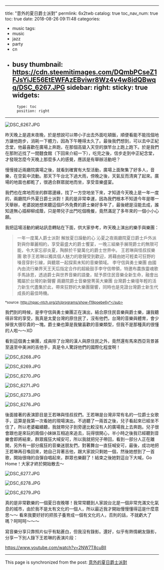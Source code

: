 
---
title: "意外的夏日爵士派對"
permlink: 6x2twb
catalog: true
toc_nav_num: true
toc: true
date: 2018-08-26 09:11:48
categories:
- music
tags:
- music
- jazz
- party
- cn
- busy
thumbnail: https://cdn.steemitimages.com/DQmbPCseZ1FJsYiJE56EtEWFAzEBviwr8Wz4v4w8idQBwqq/DSC_6267.JPG
sidebar:
    right:
        sticky: true
widgets:
    -
        type: toc
        position: right
---


![DSC_6267.JPG](https://cdn.steemitimages.com/DQmbPCseZ1FJsYiJE56EtEWFAzEBviwr8Wz4v4w8idQBwqq/DSC_6267.JPG)

昨天晚上是週末夜晚，於是想說可以帶小子出去外面吃頓飯，順便看能不能找個地方讓他跑步，消耗一下體力，因為下午睡得太久了。最後我們想到，可以去中正紀念堂，他最喜歡在廣場上奔跑，在那個高聳入天空的旗竿台上跑上跑下。於是我們在那附近找了一間麵食館（下回來介紹一下），吃完之後，信步走到中正紀念堂，才發現怎麼今天晚上那麼多人的感覺，應該是有舉辦活動吧？

慢慢接近兩廳院廣場之後，就看到確實有大型活動，廣場上面聚集了好多人，音樂，在空氣中流動。那天下午台北下過大雨，傍晚之後，天氣反而清爽了起來。廣場的地面也都乾了，很適合群眾就地而坐，享受音樂盛宴。

我們也在席地而坐的群眾邊緣，找了一方空地坐下來，才知道今天晚上是一年一度的，兩廳院戶外夏日爵士派對！真的是非常幸運，因為我們根本不知道今年是哪一天舉辦，老婆說她想來聽這個戶外免費的爵士樂好多年了，最後總是沒能去成，誰知道無心插柳柳成蔭，只是帶兒子出門吃個晚餐，竟然滿足了多年來的一個小小心願。

我把這場活動的網站訊息轉貼在下面，供大家參考，昨天晚上演出的樂手與樂團：

>一年一度萬人爵士派對 解放夏日躁動的心
沁夏之夜兩廳院夏日爵士戶外派對與你華麗相約，享受最盛大的爵士饗宴，一晚三組樂手展現爵士的無限可能，令大家忘卻炎夏，陶醉於千變萬化的爵士世界中。
>王若琳與怪叔叔樂團
歌手王若琳以獨具個人魅力的歌聲受到歡迎，將藉由她可輕柔可狂野的嗓音穿針引線，與聽眾一起探索未知的音樂領域。
>李守信與勇士樂團
由國內由流行樂界天王天后指定合作的超級鼓手李守信帶領，特邀布農族靈魂歌手馬詠恩，透過爵士與世界音樂的語彙，賦予原住民音樂全新生命，融會出獨屬於台灣的新聲響
>兩廳院爵士音樂營菁英大樂團
台灣爵士樂壇年輕的活力新生代盡集於此，帶來狂野的大樂團聲響，同時也是見證台灣爵士新生代成長的最佳時機。

<sub>*source: http://npac-ntch.org/zh/programs/show-f19poebe6y*</sub>

我們到的時候，是李守信與勇士樂團正在演出，結合原住民音樂與爵士樂，讓我聽得非常的享受，我真是太愛台灣的原住民了，沒有他們，台灣的音樂與體育，會少掉很大很珍貴的一塊。爵士樂也算是我蠻喜歡的音樂類型，但我不是那種真的很懂的人啦～～XD 

看到這個勇士樂團，成員除了台灣的漢人與原住民之外，竟然還有馬來西亞背景甚至遠至中美洲的吉他手，真是令人驚訝他們的國際化程度啊！

![DSC_6268.JPG](https://cdn.steemitimages.com/DQmUetdECVBsYYTK7H73Wb6sERZzJAqcGKX6BAR7oH8JmBc/DSC_6268.JPG)

![DSC_6269.JPG](https://cdn.steemitimages.com/DQmWWzYHnttaFxQWuozo3kawBHgVfiNMaECzoXipYrfFuR5/DSC_6269.JPG)

![DSC_6270.JPG](https://cdn.steemitimages.com/DQmdmriE8RFV2JF4HkMFo9GbwpepyjZiDfhoFKBwv8eeWqa/DSC_6270.JPG)

![DSC_6271.JPG](https://cdn.steemitimages.com/DQmYWSwo7t5NCGN6KQgeG9i8bgQW2SCrq6GBkL7CFqMSyJS/DSC_6271.JPG)

![DSC_6273.JPG](https://cdn.steemitimages.com/DQmZiuUeGRnJ7tp4xc4aa6DgEcwp32ofJwrdAj26rr1qycS/DSC_6273.JPG)

![DSC_6276.JPG](https://cdn.steemitimages.com/DQmb4dHRfNU7V7nmUmbePM6e8Uw5jTttMY8q1wRLkHkC6mS/DSC_6276.JPG)

後面接著的表演節目是王若琳與怪叔叔們。王若琳是台灣非常有名的一位爵士女歌手，這算是我第一次看她的現場演出。不過聽了一兩首之後，兒子看起來已經坐不住了，所以老婆繼續聽，我就帶兒子到旁邊比較沒有人的廣場我上去奔跑。兒子很會跟也是來玩的兩個小妹妹互相追來追去，玩得很開心，半小時之後我已經聽到音樂會即將結束，群眾瘋狂大喊安可，所以我就把兒子帶回，看到一部分人正在離開，另外有一部分瘋狂的音樂迷朋友們，對著舞台一直狂喊安可，最後，成功地把王若琳再召喚回來，她自己背著吉他，跟大家說只剩她一個，然後她想到了一首歌，開始很嗨的自彈自唱起來，群眾也樂翻了！結束之後她對這台下大喊，Go Home！大家才終於開始散去～

![DSC_6277.JPG](https://cdn.steemitimages.com/DQmP5ijkkEKe6mgPRimCrvCrzHVFxEYf3ukngc1q22XdNqR/DSC_6277.JPG)

![DSC_6278.JPG](https://cdn.steemitimages.com/DQmVCK4Sapx1yVsrR8wRb98Eacb4QMC42kPreDSJG4GZzGZ/DSC_6278.JPG)

![DSC_6279.JPG](https://cdn.steemitimages.com/DQmQxqXaGDWvpdzP21FLtCg6Ca55MtczPUMbcXJ49DYCLfz/DSC_6279.JPG)

真的是非常歡樂的一個夏日夜晚哪！我常常聽到人家說台北是一個非常充滿文化氣息的城市，由於我不是太有文化的一個人，所以最近我才開始慢慢懂得這是什麼意思～～ 看來我要好好的把孩子養育成一個有文化的人，否則的話，不就虧大了嗎？呵呵呵～～～ 

寫音樂分享只靠照片似乎有點蒼白，但我沒有錄影。還好，似乎有熱情網友錄影，分享一下別人錄下王若琳的表演片段：

https://www.youtube.com/watch?v=2NW7T8cuBlI

- - -

This page is synchronized from the post: [意外的夏日爵士派對](https://steemit.com/@deanliu/6x2twb)
